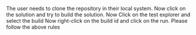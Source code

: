 The user needs to clone the repository in their local system.
Now click on the solution and try to build the solution.
Now Click on the test explorer and select the build 
Now right-click on the build id and click on the run.
Please follow the above rules
